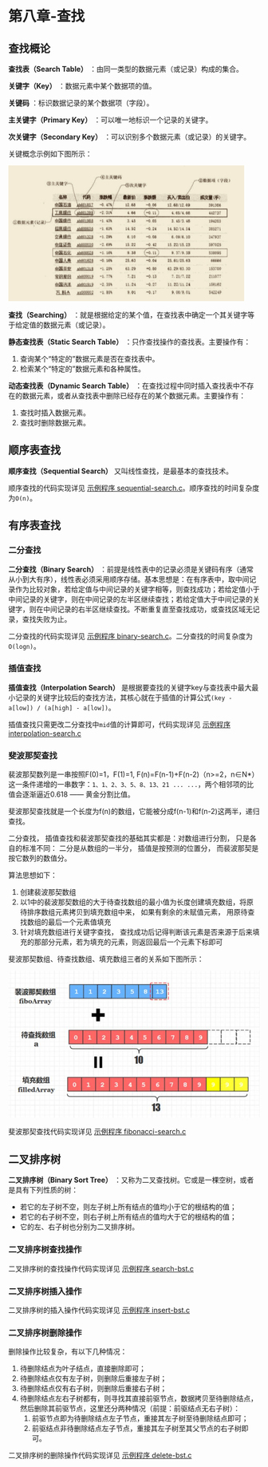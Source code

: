 # 第八章-查找

## 查找概论

**查找表（Search Table）** ：由同一类型的数据元素（或记录）构成的集合。

**关键字（Key）** ：数据元素中某个数据项的值。

**关键码** ：标识数据记录的某个数据项（字段）。

**主关键字（Primary Key）** ：可以唯一地标识一个记录的关键字。

**次关键字（Secondary Key）** ：可以识别多个数据元素（或记录）的关键字。

关键概念示例如下图所示：

![关键概念](https://github.com/logan70/Data-Structures-and-Algorithms/blob/master/%E5%A4%A7%E8%AF%9D%E6%95%B0%E6%8D%AE%E7%BB%93%E6%9E%84/%E7%AC%AC%E5%85%AB%E7%AB%A0-%E6%9F%A5%E6%89%BE/images/1-concepts.png?raw=true)

**查找（Searching）** ：就是根据给定的某个值，在查找表中确定一个其关键字等于给定值的数据元素（或记录）。

**静态查找表（Static Search Table）** ：只作查找操作的查找表。主要操作有：

1. 查询某个“特定的”数据元素是否在查找表中。
2. 检索某个“特定的”数据元素和各种属性。

**动态查找表（Dynamic Search Table）** ：在查找过程中同时插入查找表中不存在的数据元素，或者从查找表中删除已经存在的某个数据元素。主要操作有：

1. 查找时插入数据元素。
2. 查找时删除数据元素。

## 顺序表查找

**顺序查找（Sequential Search）** 又叫线性查找，是最基本的查找技术。

顺序查找的代码实现详见 [示例程序 sequential-search.c](https://github.com/logan70/Data-Structures-and-Algorithms/blob/master/%E5%A4%A7%E8%AF%9D%E6%95%B0%E6%8D%AE%E7%BB%93%E6%9E%84/%E7%AC%AC%E5%85%AB%E7%AB%A0-%E6%9F%A5%E6%89%BE/example/8.1-sequential-search.c)。顺序查找的时间复杂度为`O(n)`。

## 有序表查找

### 二分查找

**二分查找（Binary Search）** ：前提是线性表中的记录必须是关键码有序（通常从小到大有序），线性表必须采用顺序存储。基本思想是：在有序表中，取中间记录作为比较对象，若给定值与中间记录的关键字相等，则查找成功；若给定值小于中间记录的关键字，则在中间记录的左半区继续查找；若给定值大于中间记录的关键字，则在中间记录的右半区继续查找。不断重复直至查找成功，或查找区域无记录，查找失败为止。

二分查找的代码实现详见 [示例程序 binary-search.c](https://github.com/logan70/Data-Structures-and-Algorithms/blob/master/%E5%A4%A7%E8%AF%9D%E6%95%B0%E6%8D%AE%E7%BB%93%E6%9E%84/%E7%AC%AC%E5%85%AB%E7%AB%A0-%E6%9F%A5%E6%89%BE/example/8.2-binary-search.c)。二分查找的时间复杂度为`O(logn)`。

### 插值查找

**插值查找（Interpolation Search）** 是根据要查找的关键字key与查找表中最大最小记录的关键字比较后的查找方法，其核心就在于插值的计算公式`(key - a[low]) / (a[high] - a[low])`。

插值查找只需更改二分查找中`mid`值的计算即可，代码实现详见 [示例程序 interpolation-search.c](https://github.com/logan70/Data-Structures-and-Algorithms/blob/master/%E5%A4%A7%E8%AF%9D%E6%95%B0%E6%8D%AE%E7%BB%93%E6%9E%84/%E7%AC%AC%E5%85%AB%E7%AB%A0-%E6%9F%A5%E6%89%BE/example/8.3-interpolation-search.c)

### 斐波那契查找

裴波那契数列是一串按照F(0)=1，F(1)=1, F(n)=F(n-1)+F(n-2)（n>=2，n∈N*）这一条件递增的一串数字：`1、1、2、3、5、8、13、21 ... ...`，两个相邻项的比值会逐渐逼近0.618 —— 黄金分割比值。

斐波那契查找就是一个长度为f(n)的数组，它能被分成f(n-1)和f(n-2)这两半，递归查找。

二分查找， 插值查找和裴波那契查找的基础其实都是：对数组进行分割， 只是各自的标准不同： 二分是从数组的一半分， 插值是按预测的位置分， 而裴波那契是按它数列的数值分。

算法思想如下：

1. 创建裴波那契数组
2. 以1中的裴波那契数组的大于待查找数组的最小值为长度创建填充数组，将原待排序数组元素拷贝到填充数组中来， 如果有剩余的未赋值元素， 用原待查找数组的最后一个元素值填充
3. 针对填充数组进行关键字查找， 查找成功后记得判断该元素是否来源于后来填充的那部分元素，若为填充的元素，则返回最后一个元素下标即可

斐波那契数组、待查找数组、填充数组三者的关系如下图所示：

![斐波那契查找](https://github.com/logan70/Data-Structures-and-Algorithms/blob/master/%E5%A4%A7%E8%AF%9D%E6%95%B0%E6%8D%AE%E7%BB%93%E6%9E%84/%E7%AC%AC%E5%85%AB%E7%AB%A0-%E6%9F%A5%E6%89%BE/images/2-fibonacci-search.jpg?raw=true)

斐波那契查找代码实现详见 [示例程序 fibonacci-search.c](https://github.com/logan70/Data-Structures-and-Algorithms/blob/master/%E5%A4%A7%E8%AF%9D%E6%95%B0%E6%8D%AE%E7%BB%93%E6%9E%84/%E7%AC%AC%E5%85%AB%E7%AB%A0-%E6%9F%A5%E6%89%BE/example/8.4-fibonacci-search.c)


## 二叉排序树

**二叉排序树（Binary Sort Tree）** ：又称为二叉查找树。它或是一棵空树，或者是具有下列性质的树：

- 若它的左子树不空，则左子树上所有结点的值均小于它的根结构的值；
- 若它的右子树不空，则右子树上所有结点的值均大于它的根结构的值；
- 它的左、右子树也分别为二叉排序树。

### 二叉排序树查找操作

二叉排序树的查找操作代码实现详见 [示例程序 search-bst.c](https://github.com/logan70/Data-Structures-and-Algorithms/blob/master/%E5%A4%A7%E8%AF%9D%E6%95%B0%E6%8D%AE%E7%BB%93%E6%9E%84/%E7%AC%AC%E5%85%AB%E7%AB%A0-%E6%9F%A5%E6%89%BE/example/8.6-search-bst.c)

### 二叉排序树插入操作

二叉排序树的插入操作代码实现详见 [示例程序 insert-bst.c](https://github.com/logan70/Data-Structures-and-Algorithms/blob/master/%E5%A4%A7%E8%AF%9D%E6%95%B0%E6%8D%AE%E7%BB%93%E6%9E%84/%E7%AC%AC%E5%85%AB%E7%AB%A0-%E6%9F%A5%E6%89%BE/example/8.7-insert-bst.c)

### 二叉排序树删除操作

删除操作比较复杂，有以下几种情况：

1. 待删除结点为叶子结点，直接删除即可；
2. 待删除结点仅有左子树，则删除后重接左子树；
3. 待删除结点仅有右子树，则删除后重接右子树；
4. 待删除结点左右子树都有，则寻找其直接前驱节点，数据拷贝至待删除结点，然后删除其前驱节点，这里还分两种情况（前提：前驱结点无右子树）：
   1. 前驱节点即为待删除结点左子节点，重接其左子树至待删除结点即可；
   2. 前驱结点非待删除结点左子节点，重接其左子树至其父节点的右子树即可。

二叉排序树的删除操作代码实现详见 [示例程序 delete-bst.c](https://github.com/logan70/Data-Structures-and-Algorithms/blob/master/%E5%A4%A7%E8%AF%9D%E6%95%B0%E6%8D%AE%E7%BB%93%E6%9E%84/%E7%AC%AC%E5%85%AB%E7%AB%A0-%E6%9F%A5%E6%89%BE/example/8.8-delete-bst.c)

